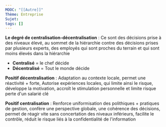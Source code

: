 ```yaml
---
MOOC: "[[Autre]]"
Thème: Entreprise
Sujet:
tags: []
---
```


**Le degré de centralisation-décentralisation** : Ce sont des décisions prise à des niveaux élevé, au sommet de la hiérarchie contre des décisions prises par plusieurs experts, des employés qui sont proches du terrain et qui sont moins élevés dans la hiérarchie

- **Centralisé** = le chef décide
- **Décentralisé** = Tout le monde décide

**Positif décentralisation** : Adaptation au contexte locale, permet une réactivité + forte, Autorise expériences locales, qui limite ainsi le risque, développe la motivation, accroît le stimulation personnelle et limite risque perte d'un salarié clé

**Positif centralisation** : Renforce uniformisation des polithiques + pratiques de gestion, confère une perspective globale, une cohérence des décisions, permet de réagir vite sans concertation des niveaux inférieurs, facilite le contrôle, réduit le risque liés à la confidentialité de l'information

